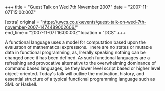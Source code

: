 +++
title = "Guest Talk on Wed 7th November 2007"
date = "2007-11-07T15:00:00Z"

[extra]
original = "https://uwcs.co.uk/events/guest-talk-on-wed-7th-november-2007-1474489002606/"    
end_time = "2007-11-07T16:00:00Z"
location = "DCS"
+++

A functional language uses a model for computation based upon the evaluation of mathematical expressions. There are no states or mutable data in functional programming, as, literally speaking nothing can be changed once it has been defined. As such functional languages are a refreshing and provocative alternative to the overwhelming dominance of command based languages, be they lower level script based or higher level object-oriented. Today's talk will outline the motivation, history, and essential structure of a typical functional programming language such as SML or Haskell.

